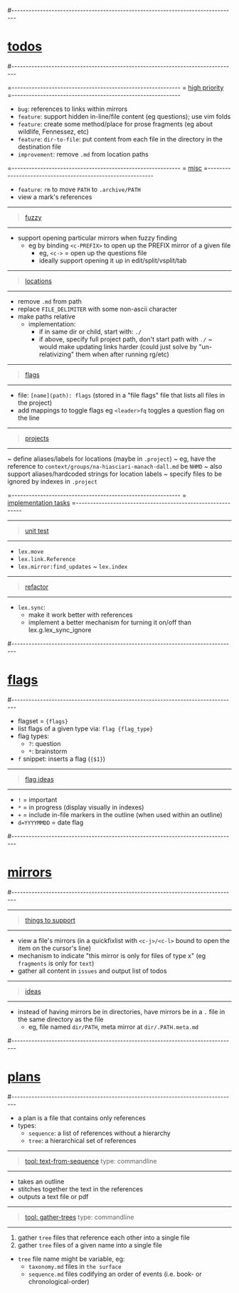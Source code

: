 #-------------------------------------------------------------------------------
# [todos]()
#-------------------------------------------------------------------------------

=-----------------------------------------------------------
= [high priority]()
=-----------------------------------------------------------
- `bug`: references to links within mirrors
- `feature`: support hidden in-line/file content (eg questions); use vim folds
- `feature`: create some method/place for prose fragments (eg about wildlife, Fennessez, etc)
- `feature`: `dir-to-file`: put content from each file in the directory in the destination file
- `improvement`: remove `.md` from location paths

=-----------------------------------------------------------
= [misc]()
=-----------------------------------------------------------
- `feature`: `rm` to move `PATH` to `.archive/PATH`
- view a mark's references

----------------------------------------
> [fuzzy]()
----------------------------------------
- support opening particular mirrors when fuzzy finding
  - eg by binding `<c-PREFIX>` to open up the PREFIX mirror of a given file
    - eg, `<c->` = open up the questions file
    - ideally support opening it up in edit/split/vsplit/tab

----------------------------------------
> [locations]()
----------------------------------------
- remove `.md` from path
- replace `FILE_DELIMITER` with some non-ascii character
- make paths relative
  - implementation:
    - if in same dir or child, start with: `./`
    - if above, specify full project path, don't start path with `./`
  ~ would make updating links harder (could just solve by "un-relativizing" them when after running rg/etc)

----------------------------------------
> [flags]()
----------------------------------------
- file: `[name](path): flags` (stored in a "file flags" file that lists all files in the project)
- add mappings to toggle flags eg `<leader>fq` toggles a question flag on the line

----------------------------------------
> [projects]()
----------------------------------------
~ define aliases/labels for locations (maybe in `.project`)
  ~ eg, have the reference to `context/groups/na-hiasciari-manach-dall.md` be `NHMD`
  ~ also support aliases/hardcoded strings for location labels
~ specify files to be ignored by indexes in `.project`

=-----------------------------------------------------------
= [implementation tasks]()
=-----------------------------------------------------------

----------------------------------------
> [unit test]()
----------------------------------------
- `lex.move`
- `lex.link.Reference`
- `lex.mirror:find_updates`
~ `lex.index`

----------------------------------------
> [refactor]()
----------------------------------------
- `lex.sync`:
  - make it work better with references
  - implement a better mechanism for turning it on/off than lex.g.lex_sync_ignore

#-------------------------------------------------------------------------------
# [flags]()
#-------------------------------------------------------------------------------
- flagset = `{flags}`
- list flags of a given type via: `flag {flag_type}` 
- flag types:
  - `?`: question
  - `*`: brainstorm
- `f` snippet: inserts a flag (`{$1}`)

----------------------------------------
> [flag ideas]()
----------------------------------------
- `!` = important
- `*` = in progress (display visually in indexes)
- `+` = include in-file markers in the outline (when used within an outline)
- `d=YYYYMMDD` = date flag

#-------------------------------------------------------------------------------
# [mirrors]()
#-------------------------------------------------------------------------------

----------------------------------------
> [things to support]()
----------------------------------------
- view a file's mirrors (in a quickfixlist with `<c-j>/<c-l>` bound to open the item on the cursor's line)
- mechanism to indicate "this mirror is only for files of type x" (eg `fragments` is only for `text`)
- gather all content in `issues` and output list of todos

----------------------------------------
> [ideas]()
----------------------------------------
- instead of having mirrors be in directories, have mirrors be in a `.` file in the same directory as the file
  - eg, file named `dir/PATH`, meta mirror at `dir/.PATH.meta.md`

#-------------------------------------------------------------------------------
# [plans]()
#-------------------------------------------------------------------------------
- a plan is a file that contains only references
- types:
  - `sequence`: a list of references without a hierarchy
  - `tree`: a hierarchical set of references

----------------------------------------
> [tool: text-from-sequence]()
> type: commandline
----------------------------------------
- takes an outline
- stitches together the text in the references
- outputs a text file or pdf

----------------------------------------
> [tool: gather-trees]()
> type: commandline
----------------------------------------
1. gather `tree` files that reference each other into a single file
2. gather `tree` files of a given name into a single file
  - `tree` file name might be variable, eg:
      - `taxonomy.md` files in `the surface`
      - `sequence.md` files codifying an order of events (i.e. book- or chronological-order)
